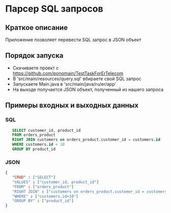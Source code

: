 # Парсер SQL запросов

## Краткое описание
Приложение позволяет перевести SQL запрос в  JSON объект

## Порядок запуска
* Скачиваете проект с https://github.com/ponomain/TestTaskForErTelecom
* В 'src/main/resources/query.sql' вбираете свой SQL запрос
* Запускаете Main.java в 'src/main/java/ru/er/app'
* На выходе получается JSON объект, полученный из нашего запроса

## Примеры входных и выходных данных
### SQL
```SQL
   SELECT customer_id, product_id
   FROM orders_product
   RIGHT JOIN customers on orders_product.customer_id = customers.id
   WHERE customers.id < 10
   GROUP BY product_id
```

### JSON
```JSON
{ 
   "CRUD" : ["SELECT"]
   "VALUES" : ["customer_id, product_id"]
   "FROM" : ["orders_product"]
   "RIGHT JOIN" : ["customers on orders_product.customer_id = customers.id"]
   "WHERE" : ["customers.id<10"]
   "GROUP BY" : ["product_id"]
}
```
